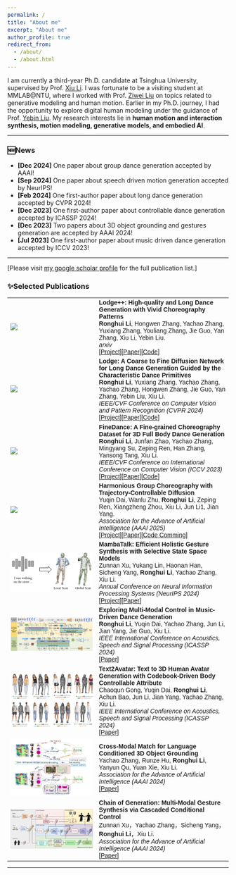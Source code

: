 ```yaml
---
permalink: /
title: "About me"
excerpt: "About me"
author_profile: true
redirect_from: 
  - /about/
  - /about.html
---
```



I am currently a third-year Ph.D. candidate at Tsinghua University, supervised by Prof. [Xiu Li](https://thusigsiclab.github.io/thu.github.io/).
I was fortunate to be a visiting student at MMLAB@NTU, where I worked with Prof. [Ziwei Liu](https://liuziwei7.github.io/index.html) on topics related to generative modeling and human motion.
Earlier in my Ph.D. journey, I had the opportunity to explore digital human modeling under the guidance of Prof. [Yebin Liu](http://www.liuyebin.com/).
My research interests lie in <strong>human motion and interaction synthesis, motion modeling, generative models, and embodied AI</strong>.



_______________________________________________________________________________________________________
<h3>
  <a name="news"></a> 🆕News
</h3>
<div class="mini">
  <ul>
  <li> <strong>[Dec 2024]</strong> One paper about group dance generation accepted by AAAI!</li>
  <li> <strong>[Sep 2024]</strong> One paper about speech driven motion generation accepted by NeurIPS!</li>
  <li> <strong>[Feb 2024]</strong> One first-author paper about long dance generation accepted by CVPR 2024!</li>
  <li> <strong>[Dec 2023]</strong> One first-author paper about controllable dance generation accepted by ICASSP 2024!</li>
  <li> <strong>[Dec 2023]</strong> Two papers about 3D object grounding and gestures generation are accepted by AAAI 2024!</li>
  <li> <strong>[Jul 2023]</strong> One first-author paper about music driven dance generation accepted by ICCV 2023!</li>
  </ul>
</div>

<style>
table, th, td {
  border: none;
  border-collapse: collapse;
}
</style>


_______________________________________________________________________________________________________

[Please visit [my google scholar profile](https://scholar.google.com/citations?hl=en&user=h1PooycAAAAJ) for the full publication list.]

<h3>
  <a name="Publications"></a> ✨Selected Publications
</h3>

<font face="helvetica, ariel, &#39;sans serif&#39;">
        <table cellspacing="0" cellpadding="0" class="noBorder">
           <tbody>
                <tr>
                    <td width="40%">
                        <img width="320" src="../images/Lodgepp_show.gif" border="0">
                            </td>
                    <td>
                            <b>Lodge++: High-quality and Long Dance Generation with Vivid Choreography Patterns</b>
                    <br>
                    <strong>Ronghui Li</strong>, Hongwen Zhang, Yachao Zhang, Yuxiang Zhang,  Youliang Zhang,  Jie Guo, Yan Zhang, Xiu Li, Yebin Liu.
                    <br>
                    <em>arxiv</em>
                    <br>
                    [<a href="https://li-ronghui.github.io/lodgepp">Project</a>][<a href="https://arxiv.org/pdf/2410.20389">Paper</a>][<a href="https://github.com/li-ronghui/LODGE">Code</a>]
                    </td>
                </tr>
                <tr>
                    <td width="40%">
                        <img width="320" src="../images/Lodge_show.gif" border="0">
                            </td>
                    <td>
                            <b>Lodge: A Coarse to Fine Diffusion Network for Long Dance Generation Guided by the Characteristic Dance Primitives</b>
                    <br>
                    <strong>Ronghui Li</strong>, Yuxiang Zhang, Yachao Zhang, Yachao Zhang, Hongwen Zhang, Jie Guo, Yan Zhang, Yebin Liu, Xiu Li.
                    <br>
                    <em>IEEE/CVF Conference on Computer Vision and Pattern Recognition (CVPR 2024)</em>
                    <br>
                    [<a href="https://li-ronghui.github.io/lodge">Project</a>][<a href="http://arxiv.org/abs/2403.10518">Paper</a>][<a href="https://github.com/li-ronghui/LODGE">Code</a>]
                    </td>
                </tr>
                <tr>
                    <td width="40%">
                        <img width="320" src="../images/FineDance.gif" border="0">
                            </td>
                    <td>
                            <b>FineDance: A Fine-grained Choreography Dataset for 3D Full Body Dance Generation</b>
                    <br>
                    <strong>Ronghui Li</strong>, Junfan Zhao,  Yachao Zhang, Mingyang Su, Zeping Ren, Han Zhang, Yansong Tang, Xiu Li.
                    <br>
                    <em>IEEE/CVF Conference on International Conference on Computer Vision (ICCV 2023)</em>
                    <br>
                    [<a href="https://li-ronghui.github.io/finedance">Project</a>][<a href="https://arxiv.org/abs/2212.03741">Paper</a>][<a href="https://github.com/li-ronghui/FineDance">Code</a>]
                    </td>
                </tr>
                <tr>
                    <td width="40%">
                        <img width="320" src="../images/groupdancing.gif" border="0">
                            </td>
                    <td>
                            <b>Harmonious Group Choreography with Trajectory-Controllable Diffusion</b>
                    <br>
                    Yuqin Dai, Wanlu Zhu, <strong>Ronghui Li</strong>, Zeping Ren, Xiangzheng Zhou, Xiu Li, Jun Li1, Jian Yang.
                    <br>
                    <em>Association for the Advance of Artificial Intelligence (AAAI 2025)</em>
                    <br>
                    [<a href="https://wanluzhu.github.io/TCDiffusion/">Project</a>][<a href="https://arxiv.org/abs/2403.06189">Paper</a>][<a href="https://github.com/Da1yuqin/TCDiff">Code Comming</a>]
                    </td>
                </tr>
                <tr>
                    <td width="40%">
                        <img width="320" src="../images/MambaTalk.jpg" border="0">
                            </td>
                    <td>
                            <b>MambaTalk: Efficient Holistic Gesture Synthesis with Selective State Space Models</b>
                    <br>
                    Zunnan Xu, Yukang Lin, Haonan Han, Sicheng Yang, <strong>Ronghui Li</strong>, Yachao Zhang, Xiu Li.
                    <br>
                    <em>Annual Conference on Neural Information Processing Systems (NeurIPS 2024)</em>
                    <br>
                    [<a href="https://kkakkkka.github.io/MambaTalk/">Project</a>][<a href="https://arxiv.org/abs/2403.09471">Paper</a>]
                    </td>
                </tr>
                <tr>
                    <td width="40%">
                        <img width="320" src="../images/DanceControl.jpg" border="0">
                            </td>
                    <td>
                            <b>Exploring Multi-Modal Control in Music-Driven Dance Generation</b>
                    <br>
                    <strong>Ronghui Li</strong>, Yuqin Dai, Yachao Zhang, Jun Li, Jian Yang, Jie Guo, Xiu Li.
                    <br>
                    <em>IEEE International Conference on Acoustics, Speech and Signal Processing
 (ICASSP 2024)</em>
                    <br>
                    [<a href="https://arxiv.org/abs/2401.01382">Paper</a>]
                    </td>
                </tr>
                <tr>
                    <td width="40%">
                        <img width="320" src="../images/Text2Avatar.jpg" border="0">
                            </td>
                    <td>
                          <b>Text2Avatar: Text to 3D Human Avatar Generation with Codebook-Driven Body Controllable Attribute</b>
                    <br>
                    Chaoqun Gong, Yuqin Dai, <strong>Ronghui Li</strong>, Achun Bao, Jun Li, Jian Yang, Yachao Zhang, Xiu Li.
                    <br>
                    <em>IEEE International Conference on Acoustics, Speech and Signal Processing
 (ICASSP 2024)</em>
                    <br>
                    [<a href="https://browse.arxiv.org/abs/2401.00711">Paper</a>]
                    </td>
                </tr>
                <tr>
                    <td width="40%">
                        <img width="320" src="../images/xmatch.jpg" border="0">
                            </td>
                    <td>
                            <b>Cross-Modal Match for Language Conditioned 3D Object Grounding</b>
                    <br>
                    Yachao Zhang, Runze Hu, <strong>Ronghui Li</strong>, Yanyun Qu, Yuan Xie, Xiu Li.
                    <br>
                    <em>Association for the Advance of Artificial Intelligence (AAAI 2024)</em>
                    <br>
                    [<a href="https://github.com/li-ronghui">Paper</a>]
                    </td>
                </tr>
               <tr>
                    <td width="40%">
                        <img width="320" src="../images/gesture.jpg" border="0">
                            </td>
                    <td>
                            <b>Chain of Generation: Multi-Modal Gesture Synthesis via Cascaded Conditional Control</b>
                    <br>
                     Zunnan Xu，Yachao Zhang，Sicheng Yang，<strong>Ronghui Li</strong>，Xiu Li.
                    <br>
                    <em>Association for the Advance of Artificial Intelligence (AAAI 2024)</em>
                    <br>
                   [<a href="https://arxiv.org/abs/2312.15900">Paper</a>]
                    </td>
               </tr>
                    </tbody>
           </table>
</font>


<!-- [Please visit [my google scholar profile](https://scholar.google.com/citations?hl=en&user=h1PooycAAAAJ) for the full publication list.] -->

_______________________________________________________________________________________________________

<!-- <h3>
  <a name="services"></a> 🚩Academic Services
</h3>
<div class="mini">
  <ul>
  <li> <strong>Emergency Conference Reviewer</strong>: CVPR </li>
  <li> <strong>Journal Reviewer</strong>: International Journal of Human-Computer Interaction (IJHCI)</li>
  </ul>
</div> -->
